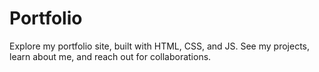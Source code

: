 # Portfolio
Explore my portfolio site, built with HTML, CSS, and JS. See my projects, learn about me, and reach out for collaborations.
